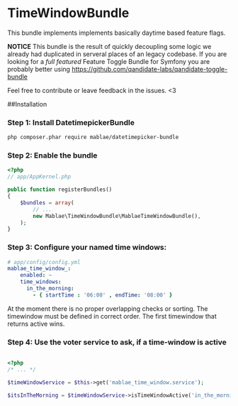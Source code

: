 # TimeWindowBundle

This bundle implements implements basically daytime based feature flags. 

**NOTICE** This bundle is the result of quickly decoupling some logic we already had duplicated in serveral places
of an legacy codebase. If you are looking for a *full featured* Feature Toggle Bundle for Symfony you are probably better using
https://github.com/qandidate-labs/qandidate-toggle-bundle

Feel free to contribute or leave feedback in the issues. <3

##Installation

### Step 1: Install DatetimepickerBundle

```bash
php composer.phar require mablae/datetimepicker-bundle
```

### Step 2: Enable the bundle

``` php
<?php
// app/AppKernel.php

public function registerBundles()
{
    $bundles = array(
        // ...
        new Mablae\TimeWindowBundle\MablaeTimeWindowBundle(),
    );
}
```


### Step 3: Configure your named time windows:
``` yml
# app/config/config.yml
mablae_time_window_:
    enabled: ~
    time_windows:
      in_the_morning:
        - { startTime : '06:00' , endTime: '08:00' }
```

At the moment there is no proper overlapping checks or sorting. The timewindow must be defined in correct order. 
The first timewindow that returns active wins.

### Step 4: Use the voter service to ask, if a time-window is active
``` php

<?php 
/* ... */ 

$timeWindowService = $this->get('mablae_time_window.service');

$itsInTheMorning = $timeWindowService->isTimeWindowActive('in_the_morning')


```
